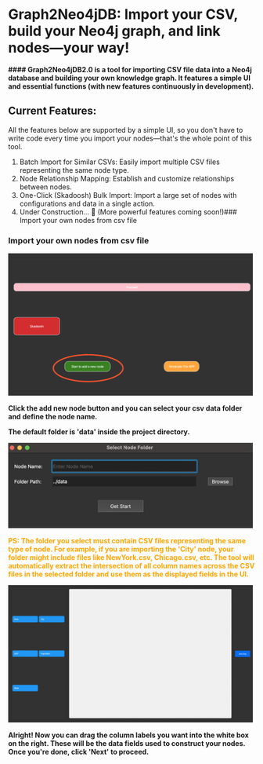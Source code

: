 # Graph2Neo4jDB: Import your CSV, build your Neo4j graph, and link nodes—your way!

**#### Graph2Neo4jDB2.0 is a tool for importing CSV file data into a Neo4j database and building your own knowledge graph. It features a simple UI and essential functions (with new features continuously in development).**

## Current Features:

All the features below are supported by a simple UI, so you don't have to write code every time you import your nodes—that's the whole point of this tool.

1. Batch Import for Similar CSVs: Easily import multiple CSV files representing the same node type.
2. Node Relationship Mapping: Establish and customize relationships between nodes.
3. One-Click (Skadoosh) Bulk Import: Import a large set of nodes with configurations and data in a single action.
4. Under Construction... 🚧 (More powerful features coming soon!)### Import your own nodes from csv file

### Import your own nodes from csv file

<img src="images/startAddNode.png" width="500">

**Click the add new node button and you can select your csv data folder and define the node name.**

**The default folder is 'data' inside the project directory.**

<img src="images/selectCsvFolder.png" width="500">

**<span style="color:orange">PS: The folder you select must contain CSV files representing the same type of node. 
For example, if you are importing the 'City' node, your folder might include files like NewYork.csv, Chicago.csv,
etc. The tool will automatically extract the intersection of all column names across the CSV files in the selected folder
and use them as the displayed fields in the UI.</span>**

<img src="images/columnSelect.png" width="500">

**Alright! Now you can drag the column labels you want into the white box on the right. These will be the data fields 
used to construct your nodes. Once you're done, click 'Next' to proceed.**

